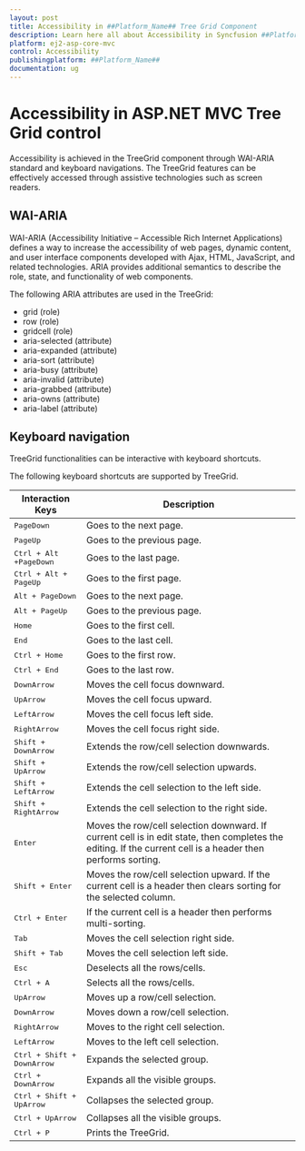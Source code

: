 ```yaml
---
layout: post
title: Accessibility in ##Platform_Name## Tree Grid Component
description: Learn here all about Accessibility in Syncfusion ##Platform_Name## Tree Grid component of Syncfusion Essential JS 2 and more.
platform: ej2-asp-core-mvc
control: Accessibility
publishingplatform: ##Platform_Name##
documentation: ug
---
```


# Accessibility in ASP.NET MVC Tree Grid control

Accessibility is achieved in the TreeGrid component through WAI-ARIA standard and keyboard navigations. The TreeGrid features can be effectively accessed through assistive technologies such as screen readers.

## WAI-ARIA

WAI-ARIA (Accessibility Initiative – Accessible Rich Internet Applications) defines a way to increase the accessibility of web pages, dynamic content, and user interface components developed with Ajax, HTML, JavaScript, and related technologies. ARIA provides additional semantics to describe the role, state, and functionality of web components.

The following ARIA attributes are used in the TreeGrid:

* grid (role)
* row (role)
* gridcell (role)
* aria-selected (attribute)
* aria-expanded (attribute)
* aria-sort (attribute)
* aria-busy (attribute)
* aria-invalid (attribute)
* aria-grabbed (attribute)
* aria-owns (attribute)
* aria-label (attribute)

## Keyboard navigation

TreeGrid functionalities can be interactive with keyboard shortcuts.

The following keyboard shortcuts are supported by TreeGrid.

| Interaction Keys | Description |
|------------------|-------------|
|<kbd>PageDown</kbd> |Goes to the next page.|
|<kbd>PageUp</kbd> |Goes to the previous page.|
|<kbd>Ctrl + Alt +PageDown</kbd> |Goes to the last page.|
|<kbd>Ctrl + Alt + PageUp</kbd> |Goes to the first page.|
|<kbd>Alt + PageDown</kbd> |Goes to the next page.|
|<kbd>Alt + PageUp</kbd> |Goes to the previous page.|
|<kbd>Home</kbd> |Goes to the first cell.|
|<kbd>End</kbd> |Goes to the last cell.|
|<kbd>Ctrl + Home</kbd> |Goes to the first row.|
|<kbd>Ctrl + End</kbd> |Goes to the last row.|
|<kbd>DownArrow</kbd> |Moves the cell focus downward.|
|<kbd>UpArrow</kbd> |Moves the cell focus upward.|
|<kbd>LeftArrow</kbd> |Moves the cell focus left side.|
|<kbd>RightArrow</kbd> |Moves the cell focus right side.|
|<kbd>Shift + DownArrow</kbd> |Extends the row/cell selection downwards.|
|<kbd>Shift + UpArrow</kbd> |Extends the row/cell selection upwards.|
|<kbd>Shift + LeftArrow</kbd> |Extends the cell selection to the left side.|
|<kbd>Shift + RightArrow</kbd> |Extends the cell selection to the right side.|
|<kbd>Enter</kbd> | Moves the row/cell selection downward. If current cell is in edit state, then completes the editing. If the current cell is a header then performs sorting.|
|<kbd>Shift + Enter</kbd> | Moves the row/cell selection upward. If the current cell is a header then clears sorting for the selected column.|
|<kbd>Ctrl + Enter</kbd> | If the current cell is a header then performs multi-sorting.|
|<kbd>Tab</kbd> | Moves the cell selection right side.|
|<kbd>Shift + Tab</kbd> | Moves the cell selection left side.|
|<kbd>Esc</kbd> |Deselects all the rows/cells.|
|<kbd>Ctrl + A</kbd> |Selects all the rows/cells.|
|<kbd>UpArrow</kbd> |Moves up a row/cell selection.|
|<kbd>DownArrow</kbd> |Moves down a row/cell selection.|
|<kbd>RightArrow</kbd> |Moves to the right cell selection.|
|<kbd>LeftArrow</kbd> |Moves to the left cell selection.|
|<kbd>Ctrl + Shift + DownArrow</kbd> |Expands the selected group.|
|<kbd>Ctrl + DownArrow</kbd> |Expands all the visible groups.|
|<kbd>Ctrl + Shift + UpArrow</kbd> |Collapses the selected group.|
|<kbd>Ctrl + UpArrow</kbd> |Collapses all the visible groups.|
|<kbd>Ctrl + P</kbd> |Prints the TreeGrid.|
